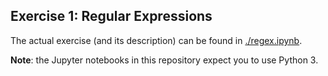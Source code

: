 ## Exercise 1: Regular Expressions

The actual exercise (and its description) can be found in [./regex.ipynb](./regex.ipynb).

**Note**: the Jupyter notebooks in this repository expect you to use Python 3.
